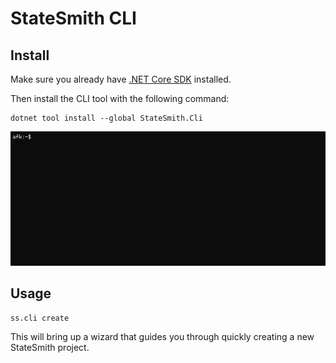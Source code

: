 # StateSmith CLI

## Install
Make sure you already have [.NET Core SDK](https://dotnet.microsoft.com/download) installed.

Then install the CLI tool with the following command:
```
dotnet tool install --global StateSmith.Cli
```

![](./md-img/install.gif)

## Usage
```
ss.cli create
```

This will bring up a wizard that guides you through quickly creating a new StateSmith project.

